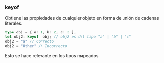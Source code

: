 ### keyof

Obtiene las propiedades de cualquier objeto en forma de unión de cadenas literales.

```ts
type obj = { a: 1, b: 2, c: 3 };
let obj2: keyof  obj; // obj2 es del tipo "a" | "b" | "c"
obj2 = "a" // Correcto
obj2 = "Other" // Incorrecto
```

Esto se hace relevante en los tipos mapeados

